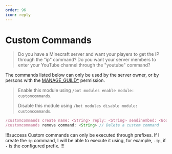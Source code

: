```yaml
---
order: 96
icon: reply
---
```


# Custom Commands
> Do you have a Minecraft server and want your players to get the IP through the "ip" command? Do you want your server members to enter your YouTube channel through the "youtube" command?

The commands listed below can only be used by the server owner, or by persons with the [MANAGE_GUILD\*](https://discord.com/developers/docs/topics/permissions) permission.

> Enable this module using `/bot modules enable module: customcommands`.
>
> Disable this module using `/bot modules disable module: customcommands`.

```javascript
/customcommands create name: <String> reply: <String> sendinembed: <Boolean> sendinembed_title: <String> sendinembed_description: <String> sendinembed_thumbnail: <String> sendinembed_image: <Boolean> sendinembed_url: <URL> sendinembed_color: <HexColor> role: <Role> channel: <TextChannel> sendtodm: <Boolean> // Create a new custom command
/customcommands remove command: <String> // Delete a custom command
```

!!!success
Custom commands can only be executed through prefixes. If I create the `ip` command, I will be able to execute it using, for example, `-ip`, if `-` is the configured prefix.
!!!
